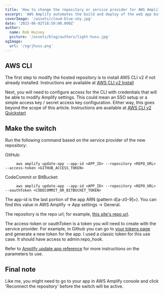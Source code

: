 ```yaml
---
title: 'How to change the repository or service provider for AWS Amplify'
excerpt: 'AWS Amplify automates the build and deploy of the web app but it can be tricky to switch over to a different repository or provider when needed.'
coverImage: '/assets/cloud-blue-sky.jpg'
date: '2023-06-02T18:50:00.000Z'
author:
  name: Rob Hussey
  picture: '/assets/blog/authors/light-huss.jpg'
ogImage:
  url: '/ogrjhuss.png'
---
```


## AWS CLI
The first step to modify the hosted repository is to install AWS CLI v2 if not already installed. Instructions are available at [AWS CLI v2 Install](https://docs.aws.amazon.com/cli/latest/userguide/getting-started-install.html)

Next, you will need to configure access for the CLI with credentials that will be able to modify Amplify settings. This could mean an SSO setup or a simple access key / secret access key configuration. Either way, this goes beyond the scope of this article. Instructions are available at [AWS CLI v2 Quickstart](https://docs.aws.amazon.com/cli/latest/userguide/getting-started-quickstart.html)

## Make the switch
Run the following command based on the service provider of the new repository:

GitHub:
```
     aws amplify update-app --app-id <APP_ID> --repository <REPO_URL> --access-token <GITHUB_ACCESS_TOKEN>
```
CodeCommit or BitBucket:
```
     aws amplify update-app --app-id <APP_ID> --repository <REPO_URL> --oauthToken <CODECOMMIT_OR_BITBUCKET_TOKEN>
```

The app-id is the last portion of the app ARN (pattern d[a-z0-9]+). You can find this value in AWS Amplify -> App settings -> General.

The repository is the repo url; for example, [this site's repo url](https://github.com/hussrj/static-next-site).

The access-token or oauthToken is a token you will need to create with the service provider. For example, in Github you can go to [your tokens page](https://github.com/settings/tokens) and generate a new token for the app. I used a classic token for this use case. It should have access to admin:repo_hook.

Refer to [Amplify update app reference](https://docs.aws.amazon.com/cli/latest/reference/amplify/update-app.html) for more instructions on the parameters to use.

## Final note
Like me, you might need to go to your app in AWS Amplify console and click 'Reconnect the repository' before the switch will be active.